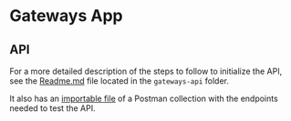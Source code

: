 # Gateways App

## API
For a more detailed description of the steps to follow to initialize the API, see the [Readme.md](gateways-api/README.md) file located in the `gateways-api` folder.

It also has an [importable file](Gateways.postman_collection.json) of a Postman collection with the endpoints needed to test the API.